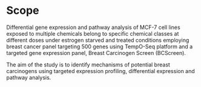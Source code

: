 # Scope

Differential gene expression and pathway analysis of MCF-7 cell lines exposed to multiple chemicals belong to specific chemical classes at different doses under estrogen starved and treated conditions employing breast cancer panel targeting 500 genes using TempO-Seq platform and a targeted gene expression panel, Breast Carcinogen Screen (BCScreen).

The aim of the study is to identify mechanisms of potential breast carcinogens using targeted expression profiling, differential expression and pathway analysis.

 

